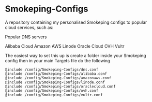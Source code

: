 # Smokeping-Configs
 
A repository containing my personalised Smokeping configs to popular cloud services, such as:

Popular DNS servers

Alibaba Cloud
Amazon AWS
Linode
Oracle Cloud
OVH
Vultr


The easiest way to set this up is create a folder inside your Smokeping config then in your main Targets file do the following


```
@include /config/Smokeping-Configs/dns.conf
@include /config/Smokeping-Configs/alibaba.conf
@include /config/Smokeping-Configs/amazonaws.conf
@include /config/Smokeping-Configs/linode.conf
@include /config/Smokeping-Configs/oraclecloud.conf
@include /config/Smokeping-Configs/ovh.conf
@include /config/Smokeping-Configs/vultr.conf
```